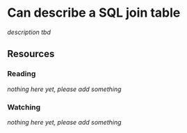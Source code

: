 # Can describe a SQL join table

_description tbd_

## Resources

### Reading

_nothing here yet, please add something_

### Watching

_nothing here yet, please add something_
